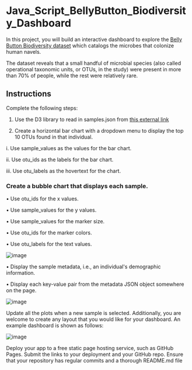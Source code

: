 # Java_Script_BellyButton_Biodiversity_Dashboard

In this project, you will build an interactive dashboard to explore the [Belly Button Biodiversity dataset](http://robdunnlab.com/projects/belly-button-biodiversity/) which catalogs the microbes that colonize human navels.

The dataset reveals that a small handful of microbial species (also called operational taxonomic units, or OTUs, in the study) were present in more than 70% of people, while the rest were relatively rare.

## Instructions
Complete the following steps:
1.	Use the D3 library to read in samples.json from [this external link](https://2u-data-curriculum-team.s3.amazonaws.com/dataviz-classroom/v1.1/14-Interactive-Web-Visualizations/02-Homework/samples.json)
   
2.	Create a horizontal bar chart with a dropdown menu to display the top 10 OTUs found in that individual.
	
   i. Use sample_values as the values for the bar chart.
  	
  ii. Use otu_ids as the labels for the bar chart.
  
 iii. Use otu_labels as the hovertext for the chart.
 
### Create a bubble chart that displays each sample.

•	Use otu_ids for the x values.

•	Use sample_values for the y values.

•	Use sample_values for the marker size.

•	Use otu_ids for the marker colors.

•	Use otu_labels for the text values.

![image](https://github.com/esu75/Java_Script_Final_BellyButton/assets/118146659/944479a8-847e-4ff2-af1b-cd771e183044)

•	Display the sample metadata, i.e., an individual's demographic information.

•	Display each key-value pair from the metadata JSON object somewhere on the page.

![image](https://github.com/esu75/Java_Script_Final_BellyButton/assets/118146659/87202321-84e2-4297-9388-084982484ba6)

Update all the plots when a new sample is selected. Additionally, you are welcome to create any layout that you would like for your dashboard. An example dashboard is shown as follows:

![image](https://github.com/esu75/Java_Script_Final_BellyButton/assets/118146659/4ed517fe-ebe2-4d84-ba81-275ad2917bec)

Deploy your app to a free static page hosting service, such as GitHub Pages. Submit the links to your deployment and your GitHub repo. Ensure that your repository has regular commits and a thorough README.md file



